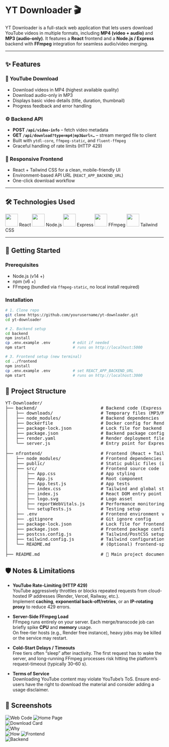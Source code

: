 # YT Downloader 🎬

YT Downloader is a full-stack web application that lets users download YouTube videos in multiple formats, including **MP4 (video + audio)** and **MP3 (audio-only)**.
It features a **React** frontend and a **Node.js / Express** backend with **FFmpeg** integration for seamless audio/video merging.

---

## ✨ Features

### 🔗 YouTube Download
- Download videos in MP4 (highest available quality)
- Download audio-only in MP3
- Displays basic video details (title, duration, thumbnail)
- Progress feedback and error handling

### ⚙️ Backend API
- **POST `/api/video-info`** – fetch video metadata  
- **GET `/api/download?type=mp4|mp3&url=…`** – stream merged file to client  
- Built with `ytdl-core`, `ffmpeg-static`, and `fluent-ffmpeg`
- Graceful handling of rate limits (HTTP 429)

### 🎯 Responsive Frontend
- React + Tailwind CSS for a clean, mobile-friendly UI
- Environment-based API URL (`REACT_APP_BACKEND_URL`)
- One-click download workflow

---

## 🛠️ Technologies Used

<p align="left">
  <img src="https://upload.wikimedia.org/wikipedia/commons/a/a7/React-icon.svg" width="40"/> React  
  <img src="https://upload.wikimedia.org/wikipedia/commons/d/d9/Node.js_logo.svg" width="40"/> Node.js  
  <img src="https://www.vectorlogo.zone/logos/expressjs/expressjs-icon.svg" width="40"/> Express  
  <img src="https://upload.wikimedia.org/wikipedia/commons/3/3f/Ffmpeg-logo.svg" width="40"/> FFmpeg  
  <img src="https://raw.githubusercontent.com/tailwindlabs/branding/master/tailwind-logo/icon.svg" width="40"/> Tailwind CSS  
</p>

---

## 🏁 Getting Started

### Prerequisites
* Node.js (v14 +)  
* npm (v6 +)  
* FFmpeg (bundled via `ffmpeg-static`, no local install required)

### Installation

```bash
# 1. Clone repo
git clone https://github.com/yourusername/yt-downloader.git
cd yt-downloader

# 2. Backend setup
cd backend
npm install
cp .env.example .env          # edit if needed
npm start                     # runs on http://localhost:5000

# 3. Frontend setup (new terminal)
cd ../frontend
npm install
cp .env.example .env          # set REACT_APP_BACKEND_URL
npm start                     # runs on http://localhost:3000
```

## 📁 Project Structure

<pre>
YT-Downloader/
├── backend/                        # Backend code (Express server)
│   ├── downloads/                  # Temporary files (MP3/MP4)
│   ├── node_modules/               # Backend dependencies
│   ├── Dockerfile                  # Docker config for Render
│   ├── package-lock.json           # Lock file for backend
│   ├── package.json                # Backend package config
│   ├── render.yaml                 # Render deployment file
│   └── server.js                   # Entry point for Express server
│
├── nfrontend/                      # Frontend (React + Tailwind CSS)
│   ├── node_modules/               # Frontend dependencies
│   ├── public/                     # Static public files (index.html, etc.)
│   ├── src/                        # Frontend source code
│   │   ├── App.css                 # App styling
│   │   ├── App.js                  # Root component
│   │   ├── App.test.js             # App tests
│   │   ├── index.css               # Tailwind and global styles
│   │   ├── index.js                # React DOM entry point
│   │   ├── logo.svg                # Logo asset
│   │   ├── reportWebVitals.js      # Performance monitoring
│   │   └── setupTests.js           # Testing setup
│   ├── .env                        # Frontend environment variables
│   ├── .gitignore                  # Git ignore config
│   ├── package-lock.json           # Lock file for frontend
│   ├── package.json                # Frontend package config
│   ├── postcss.config.js           # Tailwind/PostCSS setup
│   ├── tailwind.config.js          # Tailwind configuration
│   └── README.md                   # (Optional) frontend-specific README
│
├── README.md                       # 📘 Main project documentation
</pre>

## 🛡️ Notes & Limitations  

- **YouTube Rate-Limiting (HTTP 429)**  
  YouTube aggressively throttles or blocks repeated requests from cloud-hosted IP addresses (Render, Vercel, Railway, etc.).  
  Implement **caching**, **exponential back-off/retries**, or an **IP-rotating proxy** to reduce 429 errors.

- **Server-Side FFmpeg Load**  
  FFmpeg runs entirely on your server. Each merge/transcode job can briefly spike **CPU** and **memory** usage.  
  On free-tier hosts (e.g., Render free instance), heavy jobs may be killed or the service may restart.

- **Cold-Start Delays / Timeouts**  
  Free tiers often “sleep” after inactivity. The first request has to wake the server, and long-running FFmpeg
  processes risk hitting the platform’s request-timeout (typically 30–60 s).

- **Terms of Service**  
  Downloading YouTube content may violate YouTube’s ToS. Ensure end-users have the right to download the material
  and consider adding a usage disclaimer.


## 📸 Screenshots

![Web Code](Images/code.png)
![Home Page](Images/home.png)  
![Download Card](Images/download.png)  
![Why](Images/why.png)  
![How](Images/how.png) 
![Frontend](Images/frontend.png)  
![Backend](Images/backend.png) 
